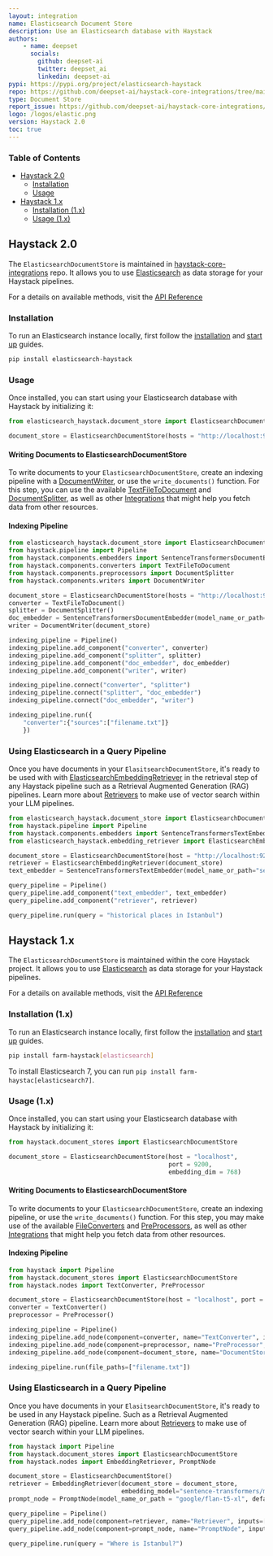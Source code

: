 ```yaml
---
layout: integration
name: Elasticsearch Document Store
description: Use an Elasticsearch database with Haystack
authors:
    - name: deepset
      socials:
        github: deepset-ai
        twitter: deepset_ai
        linkedin: deepset-ai
pypi: https://pypi.org/project/elasticsearch-haystack
repo: https://github.com/deepset-ai/haystack-core-integrations/tree/main/integrations/opensearch
type: Document Store
report_issue: https://github.com/deepset-ai/haystack-core-integrations/issues
logo: /logos/elastic.png
version: Haystack 2.0
toc: true
---
```


### Table of Contents

- [Haystack 2.0](#haystack-20)
  - [Installation](#installation)
  - [Usage](#usage)
- [Haystack 1.x](#haystack-1x)
  - [Installation (1.x)](#installation-1x)
  - [Usage (1.x)](#usage-1x)

## Haystack 2.0

The `ElasticsearchDocumentStore` is maintained in [haystack-core-integrations](https://github.com/deepset-ai/haystack-core-integrations/tree/main/integrations/elasticsearch) repo. It allows you to use [Elasticsearch](https://www.elastic.co/guide/en/elasticsearch/reference/current/elasticsearch-intro.html) as data storage for your Haystack pipelines.

For a details on available methods, visit the [API Reference](https://docs.haystack.deepset.ai/reference/document-store-api#elasticsearchdocumentstore-1)

### Installation

To run an Elasticsearch instance locally, first follow the [installation](https://www.elastic.co/guide/en/elasticsearch/reference/current/install-elasticsearch.html) and [start up](https://www.elastic.co/guide/en/elasticsearch/reference/current/starting-elasticsearch.html) guides. 

```bash
pip install elasticsearch-haystack
```

### Usage

Once installed, you can start using your Elasticsearch database with Haystack by initializing it: 

```python
from elasticsearch_haystack.document_store import ElasticsearchDocumentStore

document_store = ElasticsearchDocumentStore(hosts = "http://localhost:9200")
```

#### Writing Documents to ElasticsearchDocumentStore

To write documents to your `ElasticsearchDocumentStore`, create an indexing pipeline with a [DocumentWriter](https://docs.haystack.deepset.ai/v2.0/docs/documentwriter), or use the `write_documents()` function.
For this step, you can use the available [TextFileToDocument](https://docs.haystack.deepset.ai/v2.0/docs/textfiletodocument) and [DocumentSplitter](https://docs.haystack.deepset.ai/v2.0/docs/documentsplitter), as well as other [Integrations](/integrations) that might help you fetch data from other resources.

#### Indexing Pipeline

```python
from elasticsearch_haystack.document_store import ElasticsearchDocumentStore
from haystack.pipeline import Pipeline
from haystack.components.embedders import SentenceTransformersDocumentEmbedder
from haystack.components.converters import TextFileToDocument
from haystack.components.preprocessors import DocumentSplitter
from haystack.components.writers import DocumentWriter 

document_store = ElasticsearchDocumentStore(hosts = "http://localhost:9200")
converter = TextFileToDocument()
splitter = DocumentSplitter()
doc_embedder = SentenceTransformersDocumentEmbedder(model_name_or_path="sentence-transformers/multi-qa-mpnet-base-dot-v1")
writer = DocumentWriter(document_store)

indexing_pipeline = Pipeline()
indexing_pipeline.add_component("converter", converter)
indexing_pipeline.add_component("splitter", splitter)
indexing_pipeline.add_component("doc_embedder", doc_embedder)
indexing_pipeline.add_component("writer", writer)

indexing_pipeline.connect("converter", "splitter")
indexing_pipeline.connect("splitter", "doc_embedder")
indexing_pipeline.connect("doc_embedder", "writer")

indexing_pipeline.run({
    "converter":{"sources":["filename.txt"]}
    })
```

### Using Elasticsearch in a Query Pipeline

Once you have documents in your `ElasitsearchDocumentStore`, it's ready to be used with with [ElasticsearchEmbeddingRetriever](https://github.com/deepset-ai/haystack-core-integrations/blob/main/integrations/elasticsearch/src/elasticsearch_haystack/embedding_retriever.py) in the retrieval step of any Haystack pipeline such as a Retrieval Augmented Generation (RAG) pipelines. Learn more about [Retrievers](https://docs.haystack.deepset.ai/v2.0/docs/retrievers) to make use of vector search within your LLM pipelines.

```python
from elasticsearch_haystack.document_store import ElasticsearchDocumentStore
from haystack.pipeline import Pipeline
from haystack.components.embedders import SentenceTransformersTextEmbedder 
from elasticsearch_haystack.embedding_retriever import ElasticsearchEmbeddingRetriever 

document_store = ElasticsearchDocumentStore(host = "http://localhost:9200")
retriever = ElasticsearchEmbeddingRetriever(document_store)
text_embedder = SentenceTransformersTextEmbedder(model_name_or_path="sentence-transformers/multi-qa-mpnet-base-dot-v1")

query_pipeline = Pipeline()
query_pipeline.add_component("text_embedder", text_embedder)
query_pipeline.add_component("retriever", retriever)

query_pipeline.run(query = "historical places in Istanbul")
```

## Haystack 1.x

The `ElasticsearchDocumentStore` is maintained within the core Haystack project. It allows you to use [Elasticsearch](https://www.elastic.co/guide/en/elasticsearch/reference/current/elasticsearch-intro.html) as data storage for your Haystack pipelines.

For a details on available methods, visit the [API Reference](https://docs.haystack.deepset.ai/reference/document-store-api#elasticsearchdocumentstore-1)

### Installation (1.x)

To run an Elasticsearch instance locally, first follow the [installation](https://www.elastic.co/guide/en/elasticsearch/reference/current/install-elasticsearch.html) and [start up](https://www.elastic.co/guide/en/elasticsearch/reference/current/starting-elasticsearch.html) guides. 

```bash
pip install farm-haystack[elasticsearch]
```

To install Elasticsearch 7, you can run `pip install farm-haystac[elasticsearch7]`.

### Usage (1.x)

Once installed, you can start using your Elasticsearch database with Haystack by initializing it: 

```python
from haystack.document_stores import ElasticsearchDocumentStore

document_store = ElasticsearchDocumentStore(host = "localhost",
                                            port = 9200,
                                            embedding_dim = 768)
```

#### Writing Documents to ElasticsearchDocumentStore

To write documents to your `ElasticsearchDocumentStore`, create an indexing pipeline, or use the `write_documents()` function.
For this step, you may make use of the available [FileConverters](https://docs.haystack.deepset.ai/docs/file_converters) and [PreProcessors](https://docs.haystack.deepset.ai/docs/preprocessor), as well as other [Integrations](/integrations) that might help you fetch data from other resources.

#### Indexing Pipeline

```python
from haystack import Pipeline
from haystack.document_stores import ElasticsearchDocumentStore
from haystack.nodes import TextConverter, PreProcessor

document_store = ElasticsearchDocumentStore(host = "localhost", port = 9200)
converter = TextConverter()
preprocessor = PreProcessor()

indexing_pipeline = Pipeline()
indexing_pipeline.add_node(component=converter, name="TextConverter", inputs=["File"])
indexing_pipeline.add_node(component=preprocessor, name="PreProcessor", inputs=["TextConverter"])
indexing_pipeline.add_node(component=document_store, name="DocumentStore", inputs=["PreProcessor"])

indexing_pipeline.run(file_paths=["filename.txt"])
```

### Using Elasticsearch in a Query Pipeline

Once you have documents in your `ElasitsearchDocumentStore`, it's ready to be used in any Haystack pipeline. Such as a Retrieval Augmented Generation (RAG) pipeline. Learn more about [Retrievers](https://docs.haystack.deepset.ai/docs/retriever) to make use of vector search within your LLM pipelines.

```python
from haystack import Pipeline
from haystack.document_stores import ElasticsearchDocumentStore
from haystack.nodes import EmbeddingRetriever, PromptNode

document_store = ElasticsearchDocumentStore()
retriever = EmbeddingRetriever(document_store = document_store,
                               embedding_model="sentence-transformers/multi-qa-mpnet-base-dot-v1")
prompt_node = PromptNode(model_name_or_path = "google/flan-t5-xl", default_prompt_template = "deepset/question-answering")

query_pipeline = Pipeline()
query_pipeline.add_node(component=retriever, name="Retriever", inputs=["Query"])
query_pipeline.add_node(component=prompt_node, name="PromptNode", inputs=["Retriever"])

query_pipeline.run(query = "Where is Istanbul?")
```
